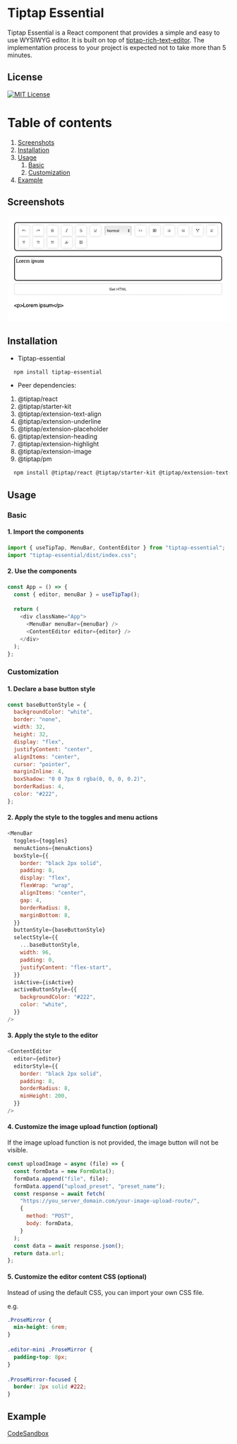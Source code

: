 
# Tiptap Essential

Tiptap Essential is a React component that provides a simple and easy to use WYSIWYG editor. It is built on top of [tiptap-rich-text-editor](https://www.tiptap.dev/). The implementation process to your project is expected not to take more than 5 minutes.

## License  

[![MIT License](https://img.shields.io/badge/License-MIT-green.svg)](https://choosealicense.com/licenses/mit/)  

# Table of contents  

1. [Screenshots](#screenshots)
2. [Installation](#installation)  
3. [Usage](#usage)  
    1. [Basic](#basic)
    2. [Customization](#customization)
4. [Example](#example)  

## Screenshots  

![App Screenshot](./Screenshot%202023-12-30%20at%2014.44.45.png)

## Installation

- Tiptap-essential

```bash  
  npm install tiptap-essential
```

- Peer dependencies:

1. @tiptap/react
2. @tiptap/starter-kit
3. @tiptap/extension-text-align
4. @tiptap/extension-underline
5. @tiptap/extension-placeholder
6. @tiptap/extension-heading
7. @tiptap/extension-highlight
8. @tiptap/extension-image
9. @tiptap/pm

```bash  
  npm install @tiptap/react @tiptap/starter-kit @tiptap/extension-text-align @tiptap/extension-underline @tiptap/extension-placeholder @tiptap/extension-heading @tiptap/extension-highlight @tiptap/extension-image @tiptap/pm
```

## Usage

### Basic

#### 1. Import the components

```js
import { useTipTap, MenuBar, ContentEditor } from "tiptap-essential";
import "tiptap-essential/dist/index.css";
```

#### 2. Use the components

```js
const App = () => {
  const { editor, menuBar } = useTipTap();

  return (
    <div className="App">
      <MenuBar menuBar={menuBar} />
      <ContentEditor editor={editor} />
    </div>
  );
};
```

### Customization

#### 1. Declare a base button style

```js
const baseButtonStyle = {
  backgroundColor: "white",
  border: "none",
  width: 32,
  height: 32,
  display: "flex",
  justifyContent: "center",
  alignItems: "center",
  cursor: "pointer",
  marginInline: 4,
  boxShadow: "0 0 7px 0 rgba(0, 0, 0, 0.2)",
  borderRadius: 4,
  color: "#222",
};
```

#### 2. Apply the style to the toggles and menu actions

```js
<MenuBar
  toggles={toggles}
  menuActions={menuActions}
  boxStyle={{
    border: "black 2px solid",
    padding: 8,
    display: "flex",
    flexWrap: "wrap",
    alignItems: "center",
    gap: 4,
    borderRadius: 8,
    marginBottom: 8,
  }}
  buttonStyle={baseButtonStyle}
  selectStyle={{
    ...baseButtonStyle,
    width: 96,
    padding: 0,
    justifyContent: "flex-start",
  }}
  isActive={isActive}
  activeButtonStyle={{
    backgroundColor: "#222",
    color: "white",
  }}
/>
```

#### 3. Apply the style to the editor

```js
<ContentEditor
  editor={editor}
  editorStyle={{
    border: "black 2px solid",
    padding: 8,
    borderRadius: 8,
    minHeight: 200,
  }}
/>
```

#### 4. Customize the image upload function (optional)

If the image upload function is not provided, the image button will not be visible.

```js
const uploadImage = async (file) => {
  const formData = new FormData();
  formData.append("file", file);
  formData.append("upload_preset", "preset_name");
  const response = await fetch(
    "https://you_server_domain.com/your-image-upload-route/",
    {
      method: "POST",
      body: formData,
    }
  );
  const data = await response.json();
  return data.url;
};
```

#### 5. Customize the editor content CSS (optional)

Instead of using the default CSS, you can import your own CSS file.

e.g.

```css
.ProseMirror {
  min-height: 6rem;
}

.editor-mini .ProseMirror {
  padding-top: 8px;
}

.ProseMirror-focused {
  border: 2px solid #222;
}
```

## Example

[CodeSandbox](https://codesandbox.io/p/sandbox/tiptap-essential-example-h3snqw)
